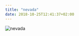 ```yaml
---
title: "nevada"
date: 2018-10-25T12:41:37+02:00
---
```


![nevada](/images/nevada/1.jpg)

<!--more-->

